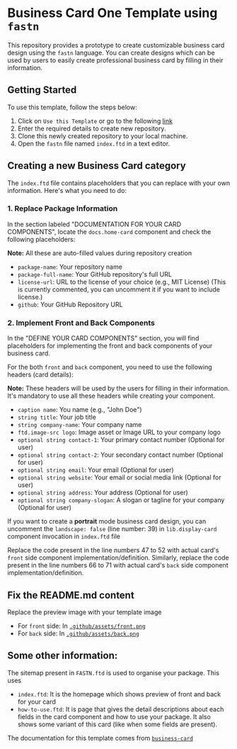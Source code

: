# Business Card One Template using `fastn`

This repository provides a prototype to create customizable business card 
design using the `fastn` language. You can create designs which can be used 
by users to easily create professional business card by filling in their 
information.


## Getting Started

To use this template, follow the steps below:

1. Click on `Use this Template` or go to the following [link](https://github.com/new?template_name=__repo_name__&template_owner=fastn-community)
2. Enter the required details to create new repository.
3. Clone this newly created repository to your local machine.
4. Open the `fastn` file named `index.ftd` in a text editor.

## Creating a new Business Card category

The `index.ftd` file contains placeholders that you can replace with your own information. Here's what you need to do:

### 1. Replace Package Information

In the section labeled "DOCUMENTATION FOR YOUR CARD COMPONENTS", locate the 
`docs.home-card` component and check the following placeholders:

**Note:** All these are auto-filled values during repository creation

- `package-name`: Your repository name
- `package-full-name`: Your GitHub repository's full URL
- `license-url`: URL to the license of your choice (e.g., MIT License) (This 
  is currently commented, you can uncomment it if you want to include license.)
- `github`: Your GitHub Repository URL

### 2. Implement Front and Back Components

In the "DEFINE YOUR CARD COMPONENTS" section, you will find placeholders for implementing the front and back components of your business card.

For the both `front` and `back` component, you need to use the following 
headers (card details):

**Note:** These headers will be used by the users for filling in their 
information. It's mandatory to use all these headers while creating your 
component.

- `caption name`: You name (e.g., "John Doe")
- `string title`: Your job title
- `string company-name`: Your company name
- `ftd.image-src logo`: Image asset or Image URL to your company logo
- `optional string contact-1`: Your primary contact number (Optional for user)
- `optional string contact-2`: Your secondary contact number (Optional for user)
- `optional string email`: Your email (Optional for user)
- `optional string website`: Your email or social media link (Optional for user)
- `optional string address`: Your address (Optional for user)
- `optional string company-slogan`: A slogan or tagline for your company 
  (Optional for user)

If you want to create a **portrait** mode business card design, you can 
uncomment the `landscape: false` (line number: 39) in `lib.display-card` 
component invocation in `index.ftd` file

Replace the code present in the line numbers 47 to 52 with actual card's 
`front` side component implementation/definition.
Similarly, replace the code present in the line numbers 66 to 71 with actual 
card's `back` side component implementation/definition.

## Fix the README.md content

Replace the preview image with your template image 

- For `front` side: In [`.github/assets/front.png`](.github/assets/front.png)
- For `back` side: In [`.github/assets/back.png`](.github/assets/back.png) 


## Some other information:

The sitemap present in `FASTN.ftd` is used to organise your package. 
This uses 

- `index.ftd`: It is the homepage which shows preview of front and back for 
  your card
- `how-to-use.ftd`: It is page that gives the detail descriptions about each 
  fields in the card component and how to use your package. It also shows 
  some variant of this card (like when some fields are present).

The documentation for this template comes from [`business-card`](fastn-community.github.io/business-card)
